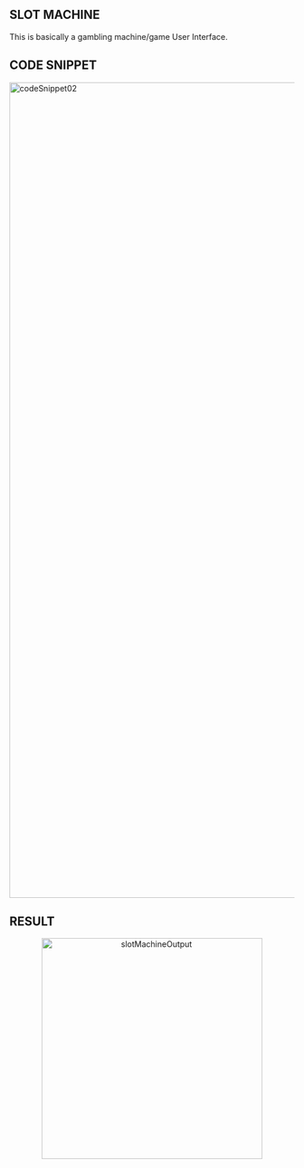 ## SLOT MACHINE
This is basically a gambling machine/game User Interface.

## CODE SNIPPET
<p>
  <img width="1440" alt="codeSnippet02" src="https://github.com/lxmn22nov/SwiftUI/assets/126524753/14e0c9ba-554b-4066-ae13-a2aae1aa6d35">
</p>

## RESULT
<p align="center">
  <img width="390" alt="slotMachineOutput" src="https://github.com/lxmn22nov/SwiftUI/assets/126524753/1d6cfd11-0f0a-4bb2-b404-ae611bb0a7c8">
</p>
